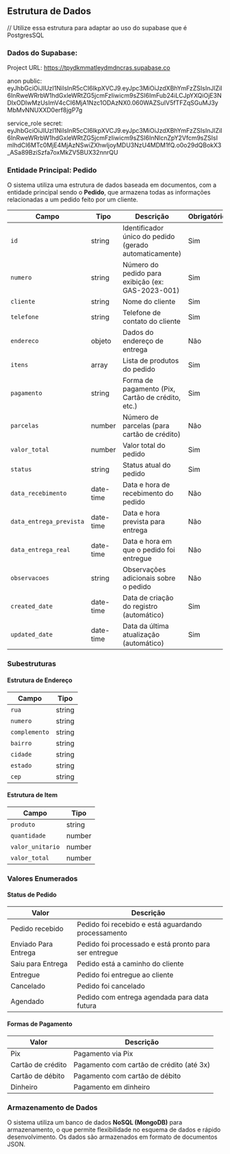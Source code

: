 ## Estrutura de Dados
// Utilize essa estrutura para adaptar ao uso do supabase que é PostgresSQL

### Dados do Supabase:
Project URL: https://tpydkmmatleydmdncras.supabase.co

anon public: eyJhbGciOiJIUzI1NiIsInR5cCI6IkpXVCJ9.eyJpc3MiOiJzdXBhYmFzZSIsInJlZiI6InRweWRrbW1hdGxleWRtZG5jcmFzIiwicm9sZSI6ImFub24iLCJpYXQiOjE3NDIxODIwMzUsImV4cCI6MjA1Nzc1ODAzNX0.060WAZSuIV5fTFZqSGuMJ3yMbMvNNUXXD0erf8jgP7g

service_role secret: eyJhbGciOiJIUzI1NiIsInR5cCI6IkpXVCJ9.eyJpc3MiOiJzdXBhYmFzZSIsInJlZiI6InRweWRrbW1hdGxleWRtZG5jcmFzIiwicm9sZSI6InNlcnZpY2Vfcm9sZSIsImlhdCI6MTc0MjE4MjAzNSwiZXhwIjoyMDU3NzU4MDM1fQ.o0o29dQBokX3_ASa89BziSzfa7oxMkZV5BUX32nnrQU

### Entidade Principal: Pedido
O sistema utiliza uma estrutura de dados baseada em documentos, com a entidade principal sendo o **Pedido**, que armazena todas as informações relacionadas a um pedido feito por um cliente.

| Campo                  | Tipo         | Descrição                                          | Obrigatório |
|------------------------|--------------|----------------------------------------------------|-------------|
| `id`                   | string       | Identificador único do pedido (gerado automaticamente) | Sim         |
| `numero`               | string       | Número do pedido para exibição (ex: GAS-2023-001)      | Sim         |
| `cliente`              | string       | Nome do cliente                                        | Sim         |
| `telefone`             | string       | Telefone de contato do cliente                         | Sim         |
| `endereco`             | objeto       | Dados do endereço de entrega                           | Não         |
| `itens`                | array        | Lista de produtos do pedido                            | Sim         |
| `pagamento`            | string       | Forma de pagamento (Pix, Cartão de crédito, etc.)      | Sim         |
| `parcelas`             | number       | Número de parcelas (para cartão de crédito)            | Não         |
| `valor_total`          | number       | Valor total do pedido                                  | Sim         |
| `status`               | string       | Status atual do pedido                                 | Sim         |
| `data_recebimento`     | date-time    | Data e hora de recebimento do pedido                   | Não         |
| `data_entrega_prevista`| date-time    | Data e hora prevista para entrega                      | Não         |
| `data_entrega_real`    | date-time    | Data e hora em que o pedido foi entregue               | Não         |
| `observacoes`          | string       | Observações adicionais sobre o pedido                  | Não         |
| `created_date`         | date-time    | Data de criação do registro (automático)               | Sim         |
| `updated_date`         | date-time    | Data da última atualização (automático)                | Sim         |

### Subestruturas

#### Estrutura de Endereço

| Campo       | Tipo   |
|-------------|--------|
| `rua`       | string |
| `numero`    | string |
| `complemento` | string |
| `bairro`    | string |
| `cidade`    | string |
| `estado`    | string |
| `cep`       | string |

#### Estrutura de Item

| Campo            | Tipo   |
|------------------|--------|
| `produto`        | string |
| `quantidade`     | number |
| `valor_unitario` | number |
| `valor_total`    | number |

### Valores Enumerados

#### Status de Pedido

| Valor                | Descrição                                           |
|----------------------|-----------------------------------------------------|
| Pedido recebido      | Pedido foi recebido e está aguardando processamento |
| Enviado Para Entrega | Pedido foi processado e está pronto para ser entregue |
| Saiu para Entrega    | Pedido está a caminho do cliente                    |
| Entregue             | Pedido foi entregue ao cliente                      |
| Cancelado            | Pedido foi cancelado                                |
| Agendado             | Pedido com entrega agendada para data futura        |

#### Formas de Pagamento

| Valor            | Descrição                                |
|------------------|------------------------------------------|
| Pix              | Pagamento via Pix                        |
| Cartão de crédito| Pagamento com cartão de crédito (até 3x) |
| Cartão de débito | Pagamento com cartão de débito           |
| Dinheiro         | Pagamento em dinheiro                    |

### Armazenamento de Dados

O sistema utiliza um banco de dados **NoSQL (MongoDB)** para armazenamento, o que permite flexibilidade no esquema de dados e rápido desenvolvimento. Os dados são armazenados em formato de documentos JSON.

